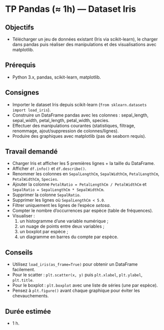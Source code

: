 # TP Pandas (≈ 1h) — Dataset Iris

## Objectifs

- Télécharger un jeu de données existant (Iris via scikit-learn), le charger dans pandas puis réaliser des manipulations et des visualisations avec matplotlib.

## Prérequis

- Python 3.x, pandas, scikit-learn, matplotlib.

## Consignes

- Importer le dataset Iris depuis scikit-learn (`from sklearn.datasets import load_iris`).
- Construire un DataFrame pandas avec les colonnes : sepal_length, sepal_width, petal_length, petal_width, species.
- Effectuer des manipulations courantes (statistiques, filtrage, renommage, ajout/suppression de colonnes/lignes).
- Produire des graphiques avec matplotlib (pas de seaborn requis).

## Travail demandé

- Charger Iris et afficher les 5 premières lignes + la taille du DataFrame.
- Afficher `df.info()` et `df.describe()`.
- Renommer les colonnes en `SepalLengthCm`, `SepalWidthCm`, `PetalLengthCm`, `PetalWidthCm`, `Species`.
- Ajouter la colonne `PetalRatio = PetalLengthCm / PetalWidthCm` et `SepalRatio = SepalLengthCm * SepalWidthCm`.
- Supprimer la colonne `SepalRatio`.
- Supprimer les lignes où `SepalLengthCm < 5.0`.
- Filtrer uniquement les lignes de l’espèce *setosa*.
- Compter le nombre d’occurrences par espèce (table de fréquences).
- Visualiser :
  1. un histogramme d’une variable numérique ;
  2. un nuage de points entre deux variables ;
  3. un boxplot par espèce ;
  4. un diagramme en barres du compte par espèce.

## Conseils

- Utilisez `load_iris(as_frame=True)` pour obtenir un DataFrame facilement.
- Pour le scatter : `plt.scatter(x, y)` puis `plt.xlabel`, `plt.ylabel`, `plt.title`.
- Pour le boxplot : `plt.boxplot` avec une liste de séries (une par espèce).
- Pensez à `plt.figure()` avant chaque graphique pour éviter les chevauchements.

## Durée estimée

- 1 h.
